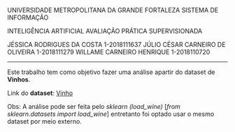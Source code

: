 
UNIVERSIDADE METROPOLITANA DA GRANDE FORTALEZA
SISTEMA DE INFORMAÇÃO

INTELIGÊNCIA ARTIFICIAL
AVALIAÇÃO PRÁTICA SUPERVISIONADA

JÉSSICA RODRIGUES DA COSTA 1-2018111637
JÚLIO CÉSAR CARNEIRO DE OLIVEIRA 1-2018111279
WILLAME CARNEIRO HENRIQUE 1-2018110720


---

Este trabalho tem como objetivo fazer uma análise apartir do dataset de **Vinhos**.</br>

Link do **dataset**: [Vinho](https://archive.ics.uci.edu/ml/machine-learning-databases/wine/wine.data) <br>

Obs: A análise pode ser feita pelo *sklearn (load_wine)* [*from sklearn.datasets import load_wine*] entretanto foi optado usar o mesmo dataset por meio externo.
